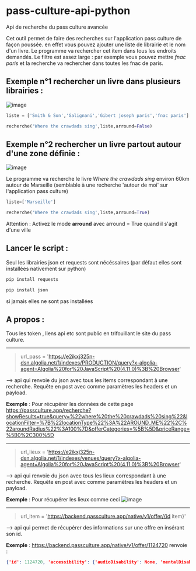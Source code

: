 # pass-culture-api-python
Api de recherche du pass culture avancée

Cet outil permet de faire des recherches sur l'application pass culture de façon poussée.
en effet vous pouvez ajouter une liste de librairie et le nom d'un livre. Le programme va rechercher cet item dans tous les endroits demandés.
Le filtre est assez large : par exemple vous pouvez mettre *fnac paris* et la recherche va rechercher dans toutes les fnac de paris.


## Exemple n°1 rechercher un livre dans plusieurs librairies : 
![image](https://user-images.githubusercontent.com/44448753/162581122-bdc63e26-6d32-45f2-9d6d-37bc437348f8.png)
```python
liste = ['Smith & Son','Galignani','Gibert joseph paris','fnac paris']

recherche('Where the crawdads sing',liste,arround=False)       
```

## Exemple n°2 rechercher un livre partout autour d'une zone définie : 
![image](https://user-images.githubusercontent.com/44448753/162581223-d17b6ac4-5c4c-412e-8985-e18de8210221.png)

Le programme va recherche le livre *Where the crawdads sing* environ 60km autour de Marseille (semblable à une recherche 'autour de moi' sur l'application pass culture)

```python
liste=['Marseille']

recherche('Where the crawdads sing',liste,arround=True)       
```
Attention : Activez le mode **arround** avec arround = True quand il s'agit d'une ville 

## Lancer le script :

Seul les librairies json et requests sont nécéssaires (par défaut elles sont installées nativement sur python)
```python
pip install requests 
```
```python
pip install json
```
si jamais elles ne sont pas installées

## A propos :

Tous les token , liens api etc sont public en trifouillant le site du pass culture.

___
> url_pass = 'https://e2ikxj325n-dsn.algolia.net/1/indexes/PRODUCTION/query?x-algolia-agent=Algolia%20for%20JavaScript%20(4.11.0)%3B%20Browser'

--> api qui renvoie du json avec tous les items correspondant à une recherche. 
Requête en post avec comme paramètres les headers et un payload. 

**Exemple** : Pour récupérer les données de cette page https://passculture.app/recherche?showResults=true&query=%22where%20the%20crawdads%20sing%22&locationFilter=%7B%22locationType%22%3A%22AROUND_ME%22%2C%22aroundRadius%22%3A100%7D&offerCategories=%5B%5D&priceRange=%5B0%2C300%5D 

___
> url_lieux = 'https://e2ikxj325n-dsn.algolia.net/1/indexes/venues/query?x-algolia-agent=Algolia%20for%20JavaScript%20(4.11.0)%3B%20Browser'

--> api qui renvoie du json avec tous les lieux correspondant à une recherche. 
Requête en post avec comme paramètres les headers et un payload. 

**Exemple** : Pour récupérer les lieux comme ceci ![image](https://user-images.githubusercontent.com/44448753/162581747-120a71f6-523f-446d-8270-8f7a9d839193.png)

___
> url_item = 'https://backend.passculture.app/native/v1/offer/{id item}'

--> api qui permet de récupérer des informations sur une offre en insérant son id.

**Exemple** : https://backend.passculture.app/native/v1/offer/1124720 renvoie : 

```json
{'id': 1124720, 'accessibility': {'audioDisability': None, 'mentalDisability': None, 'motorDisability': None, 'visualDisability': None}, 'description': None, 'expenseDomains': ['all', 'physical'], 'externalTicketOfficeUrl': None, 'extraData': {'author': 'Owens, Delia', 'durationMinutes': None, 'isbn': '9780593085851', 'musicSubType': None, 'musicType': None, 'performer': None, 'showSubType': None, 'showType': None, 'stageDirector': None, 'speaker': None, 'visa': None}, 'isExpired': False, 'isForbiddenToUnderage': False, 'isReleased': True, 'isSoldOut': False, 'isDigital': False, 'isDuo': False, 'isEducational': False, 'name': 'WHERE THE CRAWDADS SING', 'stocks': [{'id': 1148398, 'beginningDatetime': None, 'bookingLimitDatetime': None, 'cancellationLimitDatetime': None, 'isBookable': True, 'isForbiddenToUnderage': False, 'isSoldOut': False, 'isExpired': False, 'price': 1460, 'activationCode': None}], 'subcategoryId': 'LIVRE_PAPIER', 'image': {'url': 'https://storage.googleapis.com/passculture-metier-prod-production-assets/thumbs/products/FKSYU', 'credit': None}, 'venue': {'id': 969, 'address': 'SQUARE MONSEIGNEUR ROULL', 'city': 'BREST', 'offerer': {'name': 'SA LIBRAIRIE DIALOGUES'}, 'name': 'Dialogues Brest', 'postalCode': '29200', 'publicName': None, 'coordinates': {'latitude': 48.38737, 'longitude': -4.49063}, 'isPermanent': True}, 'withdrawalDetails': None}
```
